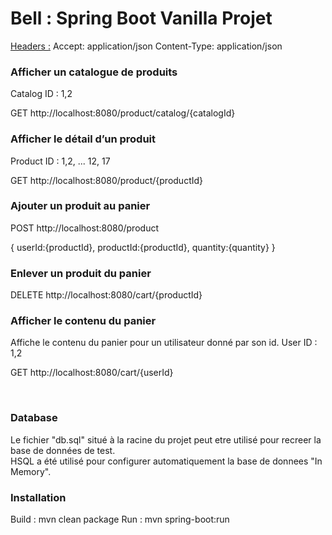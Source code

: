 # Bell : Spring Boot Vanilla Projet

<u>Headers :</u>
Accept: application/json
Content-Type: application/json

<h3>Afficher un catalogue de produits</h3>
Catalog ID : 1,2

GET 
http://localhost:8080/product/catalog/{catalogId}


<h3>Afficher le détail d’un produit</h3>
Product ID : 1,2, ... 12, 17

GET 
http://localhost:8080/product/{productId}


<h3>Ajouter un produit au panier</h3>

POST
http://localhost:8080/product

{
    userId:{productId},
    productId:{productId},
    quantity:{quantity}
}
<br/>

<h3>Enlever un produit du panier</h3>

DELETE
http://localhost:8080/cart/{productId}


<h3>Afficher le contenu du panier</h3>
Affiche le contenu du panier pour un utilisateur donné par son id.
User ID : 1,2


GET
http://localhost:8080/cart/{userId}

<br/>

<h3>Database</h3>

Le fichier "db.sql" situé à la racine du projet peut etre utilisé pour recreer la base de données de test.<br/>
HSQL a été utilisé pour configurer automatiquement la base de donnees "In Memory".


<h3>Installation</h3>
Build : mvn clean package
Run : mvn spring-boot:run



